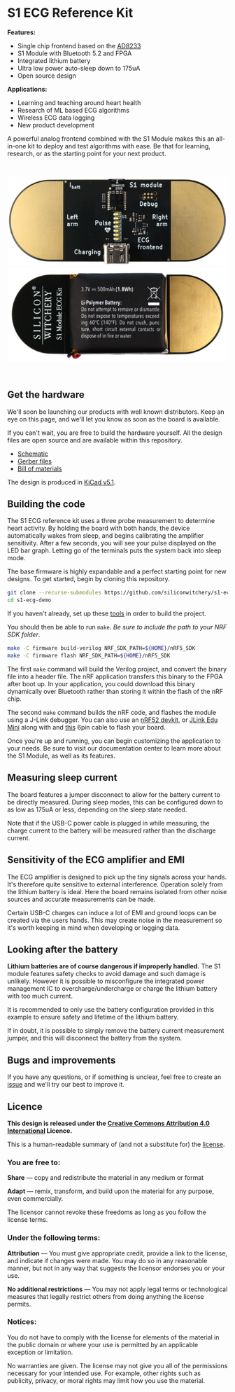 # S1 ECG Reference Kit

**Features:**

- Single chip frontend based on the [AD8233](https://www.analog.com/en/products/ad8233.html)
- S1 Module with Bluetooth 5.2 and FPGA
- Integrated lithium battery
- Ultra low power auto-sleep down to 175uA
- Open source design

**Applications:**

- Learning and teaching around heart health
- Research of ML based ECG algorithms
- Wireless ECG data logging
- New product development

A powerful analog frontend combined with the S1 Module makes this an all-in-one kit to deploy and test algorithms with ease. Be that for learning, research, or as the starting point for your next product.


<br>

![S1 ECG Board](images/s1-ecg-kit-front.png)
![S1 ECG Board](images/s1-ecg-kit-back.png)

<br>

## Get the hardware

We'll soon be launching our products with well known distributors. Keep an eye on this page, and we'll let you know as soon as the board is available.

If you can't wait, you are free to build the hardware yourself. All the design files are open source and are available within this repository.

- [Schematic](https://github.com/siliconwitchery/s1-ecg-demo/blob/main/schematic.pdf)
- [Gerber files](https://github.com/siliconwitchery/s1-ecg-demo/tree/main/gerber-files/factory-version)
- [Bill of materials](https://github.com/siliconwitchery/s1-ecg-demo/blob/main/bill-of-materials.pdf)

The design is produced in [KiCad v5.1](https://www.kicad.org/download/).

## Building the code

The S1 ECG reference kit uses a three probe measurement to determine heart activity. By holding the board with both hands, the device automatically wakes from sleep, and begins calibrating the amplifier sensitivity. After a few seconds, you will see your pulse displayed on the LED bar graph. Letting go of the terminals puts the system back into sleep mode.

The base firmware is highly expandable and a perfect starting point for new designs. To get started, begin by cloning this repository.

``` bash
git clone --recurse-submodules https://github.com/siliconwitchery/s1-ecg-demo.git
cd s1-ecg-demo
```

If you haven't already, set up these [tools](https://github.com/siliconwitchery/s1-sdk/blob/main/README.md#setting-up-the-tools) in order to build the project.

You should then be able to run `make`. *Be sure to include the path to your NRF SDK folder*.

``` bash
make -C firmware build-verilog NRF_SDK_PATH=${HOME}/nRF5_SDK
make -C firmware flash NRF_SDK_PATH=${HOME}/nRF5_SDK
```

The first `make` command will build the Verilog project, and convert the binary file into a header file. The nRF application transfers this binary to the FPGA after boot up. In your application, you could download this binary dynamically over Bluetooth rather than storing it within the flash of the nRF chip.

The second `make` command builds the nRF code, and flashes the module using a J-Link debugger. You can also use an [nRF52 devkit](https://www.nordicsemi.com/Products/Development-hardware/nrf52-dk), or [JLink Edu Mini](https://www.digikey.se/product-detail/en/segger-microcontroller-systems/8-08-91-J-LINK-EDU-MINI/899-1061-ND/7387472) along with and [this](https://www.tag-connect.com/product/tc2030-ctx-nl-6-pin-no-legs-cable-with-10-pin-micro-connector-for-cortex-processors) 6pin cable to flash your board.

Once you're up and running, you can begin customizing the application to your needs. Be sure to visit our documentation center to learn more about the S1 Module, as well as its features.

## Measuring sleep current

The board features a jumper disconnect to allow for the battery current to be directly measured. During sleep modes, this can be configured down to as low as 175uA or less, depending on the sleep state needed.

Note that if the USB-C power cable is plugged in while measuring, the charge current to the battery will be measured rather than the discharge current.

## Sensitivity of the ECG amplifier and EMI

The ECG amplifier is designed to pick up the tiny signals across your hands. It's therefore quite sensitive to external interference. Operation solely from the lithium battery is ideal. Here the board remains isolated from other noise sources and accurate measurements can be made.

Certain USB-C charges can induce a lot of EMI and ground loops can be created via the users hands. This may create noise in the measurement so it's worth keeping in mind when developing or logging data.

## Looking after the battery

**Lithium batteries are of course dangerous if improperly handled.** The S1 module features safety checks to avoid damage and such damage is unlikely. However it is possible to misconfigure the integrated power management IC to overcharge/undercharge or charge the lithium battery with too much current.

It is recommended to only use the battery configuration provided in this example to ensure safety and lifetime of the lithium battery.

If in doubt, it is possible to simply remove the battery current measurement jumper, and this will disconnect the battery from the system.

## Bugs and improvements

If you have any questions, or if something is unclear, feel free to create an [issue](https://github.com/siliconwitchery/s1-ecg-demo/issues) and we'll try our best to improve it.

## Licence

**This design is released under the [Creative Commons Attribution 4.0 International](https://creativecommons.org/licenses/by/4.0/) Licence.**

This is a human-readable summary of (and not a substitute for) the [license](https://creativecommons.org/licenses/by/4.0/legalcode).

### You are free to:

**Share** — copy and redistribute the material in any medium or format

**Adapt** — remix, transform, and build upon the material
for any purpose, even commercially.

The licensor cannot revoke these freedoms as long as you follow the license terms.

### Under the following terms:

**Attribution** — You must give appropriate credit, provide a link to the license, and indicate if changes were made. You may do so in any reasonable manner, but not in any way that suggests the licensor endorses you or your use.

**No additional restrictions** — You may not apply legal terms or technological measures that legally restrict others from doing anything the license permits.

### Notices:

You do not have to comply with the license for elements of the material in the public domain or where your use is permitted by an applicable exception or limitation.

No warranties are given. The license may not give you all of the permissions necessary for your intended use. For example, other rights such as publicity, privacy, or moral rights may limit how you use the material.